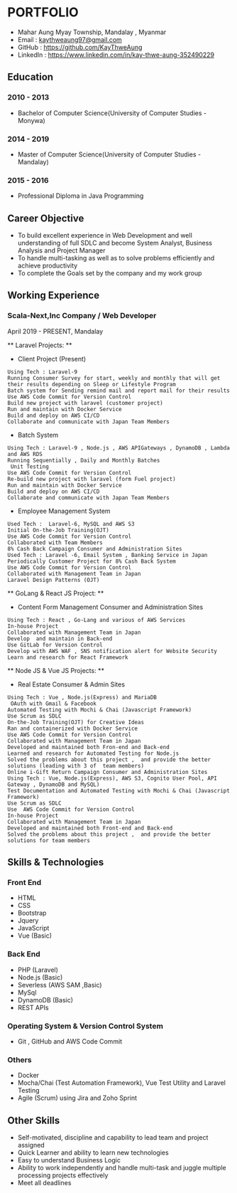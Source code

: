 # PORTFOLIO
- Mahar Aung Myay Township, Mandalay , Myanmar
- Email     :  kaythweaung97@gmail.com
- GitHub    :  https://github.com/KayThweAung
- LinkedIn  :  https://www.linkedin.com/in/kay-thwe-aung-352490229

## Education
### 2010 - 2013 
- Bachelor of Computer Science(University of Computer Studies - Monywa)
### 2014 - 2019
- Master of Computer Science(University of Computer Studies - Mandalay)

### 2015 - 2016
- Professional Diploma in Java Programming

## Career Objective
- To build excellent experience in Web Development and well understanding of full SDLC and become System Analyst, Business Analysis and Project Manager
- To handle multi-tasking as well as to solve problems efficiently and achieve productivity
- To complete the Goals set by the company and my work group

## Working Experience
### Scala-Next,Inc Company / Web Developer
April 2019 - PRESENT,  Mandalay

** Laravel Projects: **
- Client Project (Present)
```
Using Tech : Laravel-9
Running Consumer Survey for start, weekly and monthly that will get their results depending on Sleep or Lifestyle Program
Batch system for Sending remind mail and report mail for their results
Use AWS Code Commit for Version Control
Build new project with laravel (customer project)
Run and maintain with Docker Service
Build and deploy on AWS CI/CD
Collaborate and communicate with Japan Team Members
```
- Batch System
```
Using Tech : Laravel-9 , Node.js , AWS APIGateways , DynamoDB , Lambda and AWS RDS 
Running Sequentially , Daily and Monthly Batches
 Unit Testing
Use AWS Code Commit for Version Control
Re-build new project with laravel (form Fuel project)
Run and maintain with Docker Service
Build and deploy on AWS CI/CD
Collaborate and communicate with Japan Team Members
```

- Employee Management System
```
Used Tech :  Laravel-6, MySQL and AWS S3
Initial On-the-Job Training(OJT)
Use AWS Code Commit for Version Control
Collaborated with Team Members
8% Cash Back Campaign Consumer and Administration Sites 
Used Tech : Laravel -6, Email System , Banking Service in Japan
Periodically Customer Project for 8% Cash Back System
Use AWS Code Commit for Version Control
Collaborated with Management Team in Japan
Laravel Design Patterns (OJT)
```

** GoLang & React JS Project: **
- Content Form Management Consumer and Administration Sites
```
Using Tech : React , Go-Lang and various of AWS Services
In-house Project
Collaborated with Management Team in Japan
Develop  and maintain in Back-end
Use GitLab for Version Control
Develop with AWS WAF , SNS notification alert for Website Security 
Learn and research for React Framework
```

** Node JS & Vue JS Projects: **
- Real Estate Consumer & Admin Sites
```
Using Tech : Vue , Node.js(Express) and MariaDB
 OAuth with Gmail & Facebook 
Automated Testing with Mochi & Chai (Javascript Framework)
Use Scrum as SDLC
On-the-Job Training(OJT) for Creative Ideas
Ran and containerized with Docker Service
Use AWS Code Commit for Version Control
Collaborated with Management Team in Japan
Developed and maintained both Fron-end and Back-end
Learned and research for Automated Testing for Node.js
Solved the problems about this project ,  and provide the better solutions (leading with 3 of  team members)
Online i-Gift Return Campaign Consumer and Administration Sites
Using Tech : Vue, Node.js(Express), AWS S3, Cognito User Pool, API Gateway , DynamoDB and MySQL)
Test Documentation and Automated Testing with Mochi & Chai (Javascript Framework)
Use Scrum as SDLC 
Use  AWS Code Commit for Version Control
In-house Project
Collaborated with Management Team in Japan
Developed and maintained both Front-end and Back-end
Solved the problems about this project ,  and provide the better solutions for team members
```
## Skills & Technologies

### Front End
- HTML
- CSS
- Bootstrap
- Jquery
- JavaScript
- Vue (Basic)

### Back End
- PHP (Laravel)
- Node.js (Basic)
- Severless (AWS SAM ,Basic)
- MySql
- DynamoDB (Basic)
- REST APIs


### Operating System & Version Control System
- Git , GitHub and AWS Code Commit

### Others
- Docker
- Mocha/Chai (Test Automation Framework), Vue Test Utility and Laravel Testing
- Agile (Scrum) using Jira and Zoho Sprint

## Other Skills
- Self-motivated, discipline and capability to lead team and project assigned
- Quick Learner and ability to learn new technologies
- Easy to understand Business Logic
- Ability to work independently and handle multi-task and juggle multiple processing projects effectively
- Meet all deadlines